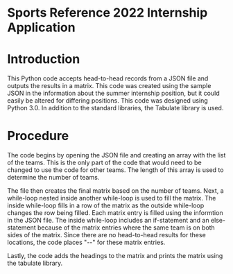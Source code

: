 # Sports Reference 2022 Internship Application

# Introduction

This Python code accepts head-to-head records from a JSON file and outputs the results in a matrix.  This code was created using the sample JSON in the information about the summer internship position, but it could easily be altered for differing positions.  This code was designed using Python 3.0.  In addition to the standard libraries, the Tabulate library is used.

# Procedure

The code begins by opening the JSON file and creating an array with the list of the teams.  This is the only part of the code that would need to be changed to use the code for other teams.  The length of this array is used to determine the number of teams.

The file then creates the final matrix based on the number of teams.  Next, a while-loop nested inside another while-loop is used to fill the matrix.  The inside while-loop fills in a row of the matrix as the outside while-loop changes the row being filled.  Each matrix entry is filled using the informtion in the JSON file.  The inside while-loop includes an if-statement and an else-statement because of the matrix entries where the same team is on both sides of the matrix.  Since there are no head-to-head results for these locations, the code places "--" for these matrix entries. 

Lastly, the code adds the headings to the matrix and prints the matrix using the tabulate library.
